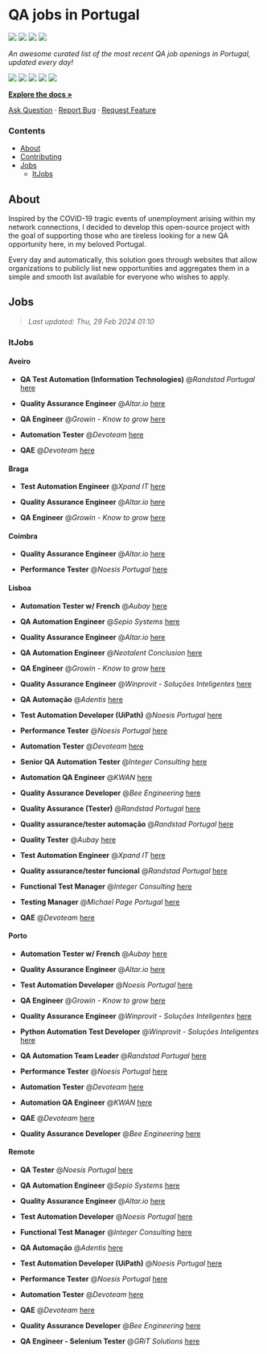 QA jobs in Portugal
========================

![](https://img.shields.io/static/v1?label=%F0%9F%8C%9F&message=If%20Useful&color=BC4E99)
[![](https://img.shields.io/github/stars/sergiomartins8/qa-jobs-in-portugal)](https://github.com/sergiomartins8/qa-jobs-in-portugal/stargazers)
[![](https://img.shields.io/github/forks/sergiomartins8/qa-jobs-in-portugal)](https://github.com/sergiomartins8/qa-jobs-in-portugal/network/members)
[![](https://img.shields.io/badge/-sergiomartins8-blue?logo=Linkedin&logoColor=white)](https://www.linkedin.com/in/sergiomartins8/)

_An awesome curated list of the most recent QA job openings in Portugal, updated every day!_

[![](https://img.shields.io/github/v/release/sergiomartins8/qa-jobs-in-portugal)](https://github.com/sergiomartins8/qa-jobs-in-portugal/releases)
[![](https://github.com/sergiomartins8/qa-jobs-in-portugal/workflows/release/badge.svg)](https://github.com/sergiomartins8/qa-jobs-in-portugal/actions?query=workflow%3Arelease)
[![](https://img.shields.io/github/issues/sergiomartins8/qa-jobs-in-portugal)](https://github.com/sergiomartins8/qa-jobs-in-portugal/issues)
[![](https://img.shields.io/github/contributors/sergiomartins8/qa-jobs-in-portugal)](https://github.com/sergiomartins8/qa-jobs-in-portugal/graphs/contributors)
[![](https://img.shields.io/github/license/sergiomartins8/qa-jobs-in-portugal)](https://github.com/sergiomartins8/qa-jobs-in-portugal/blob/master/LICENSE)

**[Explore the docs »](https://github.com/sergiomartins8/qa-jobs-in-portugal/blob/master/docs/DOCUMENTATION.md)**

[Ask Question](https://github.com/sergiomartins8/qa-jobs-in-portugal/issues) 
·
[Report Bug](https://github.com/sergiomartins8/qa-jobs-in-portugal/issues)
·
[Request Feature](https://github.com/sergiomartins8/qa-jobs-in-portugal/issues)

### Contents
* [About](#about)
* [Contributing](https://github.com/sergiomartins8/qa-jobs-in-portugal/blob/master/docs/CONTRIBUTING.md)
* [Jobs](#jobs)
  * [ItJobs](#itjobs)

## About
Inspired by the COVID-19 tragic events of unemployment arising within my network connections, I decided to develop this open-source project with the goal of supporting those who are tireless looking for a new QA opportunity here, in my beloved Portugal.

Every day and automatically, this solution goes through websites that allow organizations to publicly list new opportunities and aggregates them in a simple and smooth list available for everyone who wishes to apply.

Jobs
---------

> _Last updated: Thu, 29 Feb 2024 01:10_

### ItJobs

#### Aveiro

- **QA Test Automation (Information Technologies)** @_Randstad Portugal_ [here](https://www.itjobs.pt/oferta/478227/qa-test-automation-it)


- **Quality Assurance Engineer** @_Altar.io_ [here](https://www.itjobs.pt/oferta/479476/quality-assurance-engineer)


- **QA Engineer** @_Growin - Know to grow_ [here](https://www.itjobs.pt/oferta/479155/qa-engineer)


- **Automation Tester** @_Devoteam_ [here](https://www.itjobs.pt/oferta/477929/automation-tester)


- **QAE** @_Devoteam_ [here](https://www.itjobs.pt/oferta/479058/qae)

#### Braga

- **Test Automation Engineer** @_Xpand IT_ [here](https://www.itjobs.pt/oferta/479733/test-automation-engineer)


- **Quality Assurance Engineer** @_Altar.io_ [here](https://www.itjobs.pt/oferta/479476/quality-assurance-engineer)


- **QA Engineer** @_Growin - Know to grow_ [here](https://www.itjobs.pt/oferta/479155/qa-engineer)

#### Coimbra

- **Quality Assurance Engineer** @_Altar.io_ [here](https://www.itjobs.pt/oferta/479476/quality-assurance-engineer)


- **Performance Tester** @_Noesis Portugal_ [here](https://www.itjobs.pt/oferta/479259/performance-tester-all-locations)

#### Lisboa

- **Automation Tester w/ French** @_Aubay_ [here](https://www.itjobs.pt/oferta/478074/automation-tester-w-french)


- **QA Automation Engineer** @_Sepio Systems_ [here](https://www.itjobs.pt/oferta/479523/qa-automation-engineer)


- **Quality Assurance Engineer** @_Altar.io_ [here](https://www.itjobs.pt/oferta/479476/quality-assurance-engineer)


- **QA Automation Engineer** @_Neotalent Conclusion_ [here](https://www.itjobs.pt/oferta/479608/qa-automation-engineer)


- **QA Engineer** @_Growin - Know to grow_ [here](https://www.itjobs.pt/oferta/479155/qa-engineer)


- **Quality Assurance Engineer** @_Winprovit - Soluções Inteligentes_ [here](https://www.itjobs.pt/oferta/479566/quality-assurance-engineer)


- **QA Automação** @_Adentis_ [here](https://www.itjobs.pt/oferta/479541/qa-automacao)


- **Test Automation Developer (UiPath)** @_Noesis Portugal_ [here](https://www.itjobs.pt/oferta/478212/test-automation-developer-uipath-lisbon-hybrid)


- **Performance Tester** @_Noesis Portugal_ [here](https://www.itjobs.pt/oferta/479259/performance-tester-all-locations)


- **Automation Tester** @_Devoteam_ [here](https://www.itjobs.pt/oferta/477929/automation-tester)


- **Senior QA Automation Tester** @_Integer Consulting_ [here](https://www.itjobs.pt/oferta/478832/senior-qa-automation-tester)


- **Automation QA Engineer** @_KWAN_ [here](https://www.itjobs.pt/oferta/479657/qa-automatico)


- **Quality Assurance Developer** @_Bee Engineering_ [here](https://www.itjobs.pt/oferta/479201/quality-assurance-developer)


- **Quality Assurance (Tester)** @_Randstad Portugal_ [here](https://www.itjobs.pt/oferta/479147/quality-assurance-tester)


- **Quality assurance/tester automação** @_Randstad Portugal_ [here](https://www.itjobs.pt/oferta/478886/quality-assurance-tester-automacao)


- **Quality Tester** @_Aubay_ [here](https://www.itjobs.pt/oferta/479114/quality-tester)


- **Test Automation Engineer** @_Xpand IT_ [here](https://www.itjobs.pt/oferta/479733/test-automation-engineer)


- **Quality assurance/tester funcional** @_Randstad Portugal_ [here](https://www.itjobs.pt/oferta/478887/quality-assurance-tester-funcional)


- **Functional Test Manager** @_Integer Consulting_ [here](https://www.itjobs.pt/oferta/478628/functional-test-manager)


- **Testing Manager** @_Michael Page Portugal_ [here](https://www.itjobs.pt/oferta/479401/testing-manager)


- **QAE** @_Devoteam_ [here](https://www.itjobs.pt/oferta/479058/qae)

#### Porto

- **Automation Tester w/ French** @_Aubay_ [here](https://www.itjobs.pt/oferta/478074/automation-tester-w-french)


- **Quality Assurance Engineer** @_Altar.io_ [here](https://www.itjobs.pt/oferta/479476/quality-assurance-engineer)


- **Test Automation Developer** @_Noesis Portugal_ [here](https://www.itjobs.pt/oferta/479067/test-automation-developer-porto)


- **QA Engineer** @_Growin - Know to grow_ [here](https://www.itjobs.pt/oferta/479155/qa-engineer)


- **Quality Assurance Engineer** @_Winprovit - Soluções Inteligentes_ [here](https://www.itjobs.pt/oferta/479440/quality-assurance-engineer)


- **Python Automation Test Developer** @_Winprovit - Soluções Inteligentes_ [here](https://www.itjobs.pt/oferta/479163/python-automation-test-developer)


- **QA Automation Team Leader** @_Randstad Portugal_ [here](https://www.itjobs.pt/oferta/478429/qa-automation-team-leader)


- **Performance Tester** @_Noesis Portugal_ [here](https://www.itjobs.pt/oferta/479259/performance-tester-all-locations)


- **Automation Tester** @_Devoteam_ [here](https://www.itjobs.pt/oferta/477929/automation-tester)


- **Automation QA Engineer** @_KWAN_ [here](https://www.itjobs.pt/oferta/479657/qa-automatico)


- **QAE** @_Devoteam_ [here](https://www.itjobs.pt/oferta/479058/qae)


- **Quality Assurance Developer** @_Bee Engineering_ [here](https://www.itjobs.pt/oferta/479201/quality-assurance-developer)

#### Remote

- **QA Tester** @_Noesis Portugal_ [here](https://www.itjobs.pt/oferta/478619/qa-tester-lisbon)


- **QA Automation Engineer** @_Sepio Systems_ [here](https://www.itjobs.pt/oferta/479523/qa-automation-engineer)


- **Quality Assurance Engineer** @_Altar.io_ [here](https://www.itjobs.pt/oferta/479476/quality-assurance-engineer)


- **Test Automation Developer** @_Noesis Portugal_ [here](https://www.itjobs.pt/oferta/479067/test-automation-developer-porto)


- **Functional Test Manager** @_Integer Consulting_ [here](https://www.itjobs.pt/oferta/478628/functional-test-manager)


- **QA Automação** @_Adentis_ [here](https://www.itjobs.pt/oferta/479541/qa-automacao)


- **Test Automation Developer (UiPath)** @_Noesis Portugal_ [here](https://www.itjobs.pt/oferta/478212/test-automation-developer-uipath-lisbon-hybrid)


- **Performance Tester** @_Noesis Portugal_ [here](https://www.itjobs.pt/oferta/479259/performance-tester-all-locations)


- **Automation Tester** @_Devoteam_ [here](https://www.itjobs.pt/oferta/477929/automation-tester)


- **QAE** @_Devoteam_ [here](https://www.itjobs.pt/oferta/479058/qae)


- **Quality Assurance Developer** @_Bee Engineering_ [here](https://www.itjobs.pt/oferta/479201/quality-assurance-developer)


- **QA Engineer - Selenium Tester** @_GRiT Solutions_ [here](https://www.itjobs.pt/oferta/478486/qa-engineer-selenium-tester)

